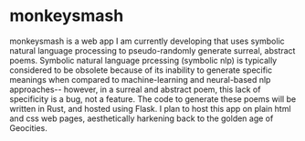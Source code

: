 # monkeysmash

monkeysmash is a web app I am currently developing that uses symbolic natural language processing to pseudo-randomly generate surreal, abstract poems. Symbolic natural language prcessing (symbolic nlp) is typically considered to be obsolete because of its inability to generate specific meanings when compared to machine-learning and neural-based nlp approaches-- however, in a surreal and abstract poem, this lack of specificity is a bug, not a feature. The code to generate these poems will be written in Rust, and hosted using Flask. I plan to host this app on plain html and css web pages, aesthetically harkening back to the golden age of Geocities.